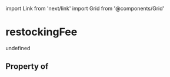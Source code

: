 import Link from 'next/link'
import Grid from '@components/Grid'

# restockingFee

undefined

## Property of



